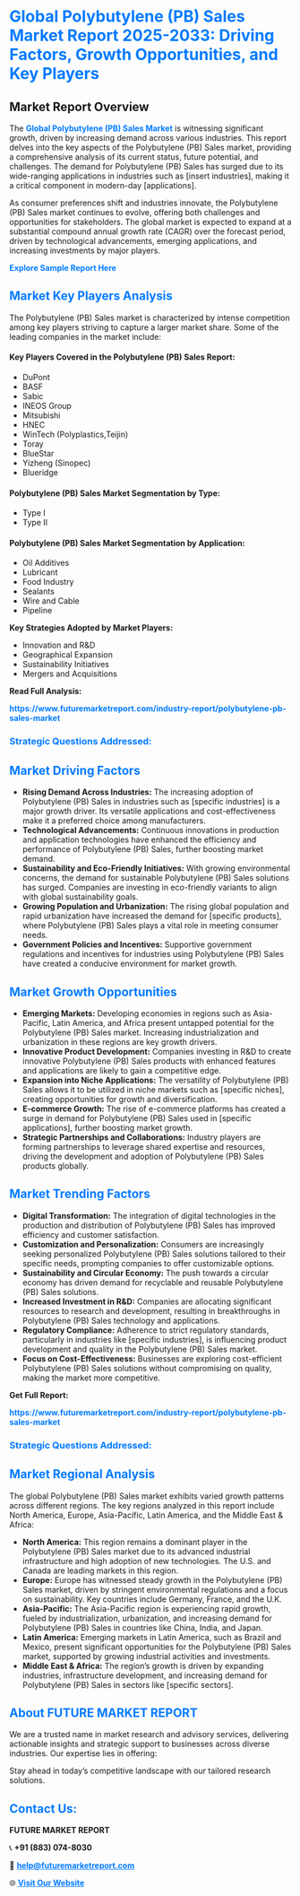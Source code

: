 <h1 style="color: #007BFF;">Global Polybutylene (PB) Sales Market Report 2025-2033: Driving Factors, Growth Opportunities, and Key Players</h1>

<section id="overview">
<h2>Market Report Overview</h2>
<p>The <a href="https://www.futuremarketreport.com/industry-report/polybutylene-pb-sales-market" style="color: #007BFF; text-decoration: none;"><strong>Global Polybutylene (PB) Sales Market</strong></a> is witnessing significant growth, driven by increasing demand across various industries. This report delves into the key aspects of the Polybutylene (PB) Sales market, providing a comprehensive analysis of its current status, future potential, and challenges. The demand for Polybutylene (PB) Sales has surged due to its wide-ranging applications in industries such as [insert industries], making it a critical component in modern-day [applications].</p>
<p>As consumer preferences shift and industries innovate, the Polybutylene (PB) Sales market continues to evolve, offering both challenges and opportunities for stakeholders. The global market is expected to expand at a substantial compound annual growth rate (CAGR) over the forecast period, driven by technological advancements, emerging applications, and increasing investments by major players.</p>
</section>

<section id="overview">
<p><a href="https://www.futuremarketreport.com/request-sample/reportId=104808" style="color: #007BFF; text-decoration: none;"><strong>Explore Sample Report Here</strong></a></p>
</section>

<section id="key-players">
<h2 style="color: #007BFF;">Market Key Players Analysis</h2>
<p>The Polybutylene (PB) Sales market is characterized by intense competition among key players striving to capture a larger market share. Some of the leading companies in the market include:</p>
<h4>Key Players Covered in the Polybutylene (PB) Sales Report:</h4>
<ul><li>DuPont</li><li>BASF</li><li>Sabic</li><li>INEOS Group</li><li>Mitsubishi</li><li>HNEC</li><li>WinTech (Polyplastics,Teijin)</li><li>Toray</li><li>BlueStar</li><li>Yizheng (Sinopec)</li><li>Blueridge</li></ul>
<h4>Polybutylene (PB) Sales Market Segmentation by Type:</h4>
<ul><li>Type I</li><li>Type II</li></ul>

<h4>Polybutylene (PB) Sales Market Segmentation by Application:</h4>
<ul><li>Oil Additives</li><li>Lubricant</li><li>Food Industry</li><li>Sealants</li><li>Wire and Cable</li><li>Pipeline</li></ul>
<p><strong>Key Strategies Adopted by Market Players:</strong></p>
<ul>
<li>Innovation and R&D</li>
<li>Geographical Expansion</li>
<li>Sustainability Initiatives</li>
<li>Mergers and Acquisitions</li>
</ul>
</section>

<section>
<p><strong>Read Full Analysis: </strong></p><a href="https://www.futuremarketreport.com/industry-report/polybutylene-pb-sales-market" style="color: #007BFF; text-decoration: none;"><strong>https://www.futuremarketreport.com/industry-report/polybutylene-pb-sales-market</strong></a>
<h3 style="color: #007BFF;">Strategic Questions Addressed:</h3>
</section>

<section id="driving-factors">
<h2 style="color: #007BFF;">Market Driving Factors</h2>
<ul>
<li><strong>Rising Demand Across Industries:</strong> The increasing adoption of Polybutylene (PB) Sales in industries such as [specific industries] is a major growth driver. Its versatile applications and cost-effectiveness make it a preferred choice among manufacturers.</li>
<li><strong>Technological Advancements:</strong> Continuous innovations in production and application technologies have enhanced the efficiency and performance of Polybutylene (PB) Sales, further boosting market demand.</li>
<li><strong>Sustainability and Eco-Friendly Initiatives:</strong> With growing environmental concerns, the demand for sustainable Polybutylene (PB) Sales solutions has surged. Companies are investing in eco-friendly variants to align with global sustainability goals.</li>
<li><strong>Growing Population and Urbanization:</strong> The rising global population and rapid urbanization have increased the demand for [specific products], where Polybutylene (PB) Sales plays a vital role in meeting consumer needs.</li>
<li><strong>Government Policies and Incentives:</strong> Supportive government regulations and incentives for industries using Polybutylene (PB) Sales have created a conducive environment for market growth.</li>
</ul>
</section>

<section id="growth-opportunities">
<h2 style="color: #007BFF;">Market Growth Opportunities</h2>
<ul>
<li><strong>Emerging Markets:</strong> Developing economies in regions such as Asia-Pacific, Latin America, and Africa present untapped potential for the Polybutylene (PB) Sales market. Increasing industrialization and urbanization in these regions are key growth drivers.</li>
<li><strong>Innovative Product Development:</strong> Companies investing in R&D to create innovative Polybutylene (PB) Sales products with enhanced features and applications are likely to gain a competitive edge.</li>
<li><strong>Expansion into Niche Applications:</strong> The versatility of Polybutylene (PB) Sales allows it to be utilized in niche markets such as [specific niches], creating opportunities for growth and diversification.</li>
<li><strong>E-commerce Growth:</strong> The rise of e-commerce platforms has created a surge in demand for Polybutylene (PB) Sales used in [specific applications], further boosting market growth.</li>
<li><strong>Strategic Partnerships and Collaborations:</strong> Industry players are forming partnerships to leverage shared expertise and resources, driving the development and adoption of Polybutylene (PB) Sales products globally.</li>
</ul>
</section>

<section id="trending-factors">
<h2 style="color: #007BFF;">Market Trending Factors</h2>
<ul>
<li><strong>Digital Transformation:</strong> The integration of digital technologies in the production and distribution of Polybutylene (PB) Sales has improved efficiency and customer satisfaction.</li>
<li><strong>Customization and Personalization:</strong> Consumers are increasingly seeking personalized Polybutylene (PB) Sales solutions tailored to their specific needs, prompting companies to offer customizable options.</li>
<li><strong>Sustainability and Circular Economy:</strong> The push towards a circular economy has driven demand for recyclable and reusable Polybutylene (PB) Sales solutions.</li>
<li><strong>Increased Investment in R&D:</strong> Companies are allocating significant resources to research and development, resulting in breakthroughs in Polybutylene (PB) Sales technology and applications.</li>
<li><strong>Regulatory Compliance:</strong> Adherence to strict regulatory standards, particularly in industries like [specific industries], is influencing product development and quality in the Polybutylene (PB) Sales market.</li>
<li><strong>Focus on Cost-Effectiveness:</strong> Businesses are exploring cost-efficient Polybutylene (PB) Sales solutions without compromising on quality, making the market more competitive.</li>
</ul>
</section>

<section>
<p><strong>Get Full Report: </strong></p><a href="https://www.futuremarketreport.com/industry-report/polybutylene-pb-sales-market" style="color: #007BFF; text-decoration: none;"><strong>https://www.futuremarketreport.com/industry-report/polybutylene-pb-sales-market</strong></a>
<h3 style="color: #007BFF;">Strategic Questions Addressed:</h3>
</section>


<section id="regional-analysis">
<h2 style="color: #007BFF;">Market Regional Analysis</h2>
<p>The global Polybutylene (PB) Sales market exhibits varied growth patterns across different regions. The key regions analyzed in this report include North America, Europe, Asia-Pacific, Latin America, and the Middle East & Africa:</p>
<ul>
<li><strong>North America:</strong> This region remains a dominant player in the Polybutylene (PB) Sales market due to its advanced industrial infrastructure and high adoption of new technologies. The U.S. and Canada are leading markets in this region.</li>
<li><strong>Europe:</strong> Europe has witnessed steady growth in the Polybutylene (PB) Sales market, driven by stringent environmental regulations and a focus on sustainability. Key countries include Germany, France, and the U.K.</li>
<li><strong>Asia-Pacific:</strong> The Asia-Pacific region is experiencing rapid growth, fueled by industrialization, urbanization, and increasing demand for Polybutylene (PB) Sales in countries like China, India, and Japan.</li>
<li><strong>Latin America:</strong> Emerging markets in Latin America, such as Brazil and Mexico, present significant opportunities for the Polybutylene (PB) Sales market, supported by growing industrial activities and investments.</li>
<li><strong>Middle East & Africa:</strong> The region’s growth is driven by expanding industries, infrastructure development, and increasing demand for Polybutylene (PB) Sales in sectors like [specific sectors].</li>
</ul>
</section>

<footer>
<h2 style="color: #007BFF;">About FUTURE MARKET REPORT</h2>
<p>We are a trusted name in market research and advisory services, delivering actionable insights and strategic support to businesses across diverse industries. Our expertise lies in offering:</p>

<p>Stay ahead in today’s competitive landscape with our tailored research solutions.</p>

<h2 style="color: #007BFF;">Contact Us:</h2>
<p><strong>FUTURE MARKET REPORT</strong></p>
<p>📞 <strong>+91 (883) 074-8030</strong></p>
<p>📧 <strong><a href="mailto:help@futuremarketreport.com" style="color: #007BFF;">help@futuremarketreport.com</a></strong></p>
<p>🌐 <strong><a href="https://www.futuremarketreport.com/" style="color: #007BFF;">Visit Our Website</a></strong></p>
</footer>